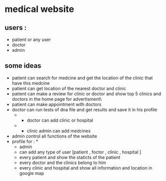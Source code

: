 # medical website

## users :
* patient or any user
* doctor
* admin
## some ideas
* patient can search for medcine and get the location of the clinic that have this medcine 
* patient can get location of the nearest doctor and clinic
* patient can make a review for clinic or doctor and show top 5 clinics and doctors in the home page for advertisment\
* patient can make appointment with doctors
* doctor can run tests of dna file and get results and save it in his profile
  * * doctor can add clinic or hospital 
  * * clinic admin can add medcines
* admin control all functions of the website
* profile for :
  * 
  * admin
  * can add any type of user [patient , foctor , clinic , hospital ]
  * every patient and show the staticts of the patient
  * every doctor and the clinics belong to him
  * every clinic and hospital and show all information and location in google map
 


 
 



